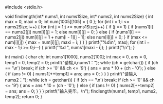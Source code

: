 #include <stdio.h>

void findlength(int* nums1, int nums1Size, int* nums2, int nums2Size) {
	int max = 0, maxi = 0;
	int num[1005][105] = { 0 };
	for (int i = 1;i <= nums2Size;i++) {
		for (int j = 1;j <= nums1Size;j++) {
			if (j == 1) {
				if (nums1[i] == nums2[j]) num[i][j] = 1;
				else num[i][j] = 0;
			}
			else {
				if (nums1[i] == nums2[j]) num[i][j] = 1 + num[i - 1][j - 1];
				else num[i][j] = 0;
			}
			if (max <= num[i][j]) {
				max = num[i][j];
				maxi = i;
			}
		}
	}
	printf("%d\n", max);
	for (int i = max - 1;i >= 0;i--) {
		printf("%d ", nums1[maxi - i]);
	}
	printf("\n");
}

int main() {
	char ch;
	int nums1[1000], nums2[100];
	int max = 0, ans = 0, temp1 = 0, temp2 = 0;
	printf("请输入nums1：");
	while (ch = getchar()) {
		if (ch == '\n') break;
		if (ch >= '0' && ch <= '9') {
			ans = ans * 10 + (ch - '0');
		}
		else {
			if (ans != 0) {
				nums1[++temp1] = ans;
				ans = 0;
			}
		}
	}
	printf("请输入nums2：");
	while (ch = getchar()) {
		if (ch == '\n') break;
		if (ch >= '0' && ch <= '9') {
			ans = ans * 10 + (ch - '0');
		}
		else {
			if (ans != 0) {
				nums2[++temp2] = ans;
				ans = 0;
			}
		}
	}
	printf("输入完毕。\n");
	findlength(nums1, temp1, nums2, temp2);
	return 0;
}
